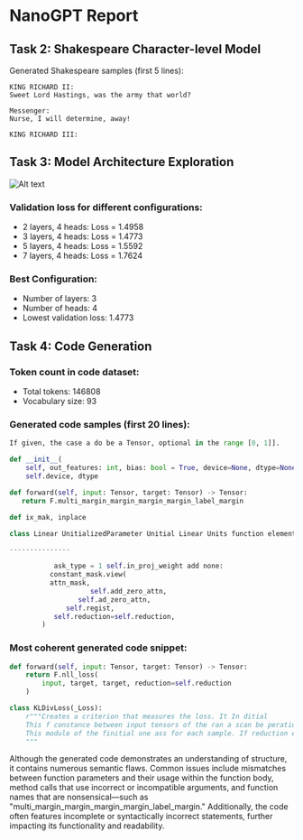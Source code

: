 # NanoGPT Report

## Task 2: Shakespeare Character-level Model

Generated Shakespeare samples (first 5 lines):

```
KING RICHARD II:
Sweet Lord Hastings, was the army that world?

Messenger:
Nurse, I will determine, away!

KING RICHARD III:
```

## Task 3: Model Architecture Exploration

![Alt text](figures/layers_vs_loss.png "Layers vs Loss at 5000-th iteration")

### Validation loss for different configurations:

- 2 layers, 4 heads: Loss = 1.4958
- 3 layers, 4 heads: Loss = 1.4773
- 5 layers, 4 heads: Loss = 1.5592
- 7 layers, 4 heads: Loss = 1.7624

### Best Configuration:

- Number of layers: 3
- Number of heads: 4
- Lowest validation loss: 1.4773

## Task 4: Code Generation

### Token count in code dataset:

- Total tokens: 146808
- Vocabulary size: 93

### Generated code samples (first 20 lines):

```python
If given, the case a do be a Tensor, optional in the range [0, 1]].

def __init__(
    self, out_features: int, bias: bool = True, device=None, dtype=None
    self.device, dtype

def forward(self, input: Tensor, target: Tensor) -> Tensor:
   return F.multi_margin_margin_margin_margin_label_margin

def ix_mak, inplace

class Linear UnitializedParameter Unitial Linear Units function elements and sets and :math:`KL(S)`, where :math:`N` is the batch size. If :attr:`

---------------

           ask_type = 1 self.in_proj_weight add none:
          constant_mask.view(
          attn_mask,
                    self.add_zero_attn,
                 self.ad_zero_attn,
              self.regist,
           self.reduction=self.reduction,
        )
```

### Most coherent generated code snippet:

```python
def forward(self, input: Tensor, target: Tensor) -> Tensor:
    return F.nll_loss(
        input, target, target, reduction=self.reduction
    )

class KLDivLoss(_Loss):
    r"""Creates a criterion that measures the loss. It In ditial
    This f constance between input tensors of the ran a scan be perationals in the class.
    This module of the finitial one ass for each sample. If reduction elements o addd its described in the paper `ReLU function` lay can be described as:
    """
```

Although the generated code demonstrates an understanding of structure, it contains numerous semantic flaws. Common issues include mismatches between function parameters and their usage within the function body, method calls that use incorrect or incompatible arguments, and function names that are nonsensical—such as "multi_margin_margin_margin_margin_label_margin." Additionally, the code often features incomplete or syntactically incorrect statements, further impacting its functionality and readability.
